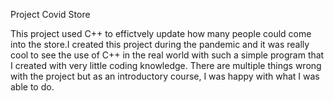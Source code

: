 Project Covid Store


This project used C++ to effictvely update how many people could come into the store.I created this project during the pandemic and it was really cool to see the use of C++ in the real world with such a simple program that I created with very little coding knowledge. There are multiple things wrong with the project but as an introductory course, I was happy with what I was able to do.
